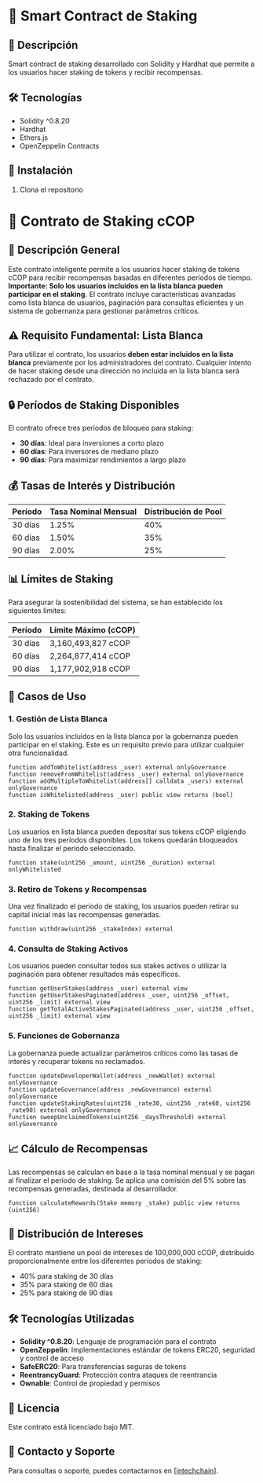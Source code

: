 # 🔗 Smart Contract de Staking

## 📝 Descripción
Smart contract de staking desarrollado con Solidity y Hardhat que permite a los usuarios hacer staking de tokens y recibir recompensas.

## 🛠 Tecnologías
- Solidity ^0.8.20
- Hardhat
- Ethers.js
- OpenZeppelin Contracts

## 🚀 Instalación

1. Clona el repositorio

# 📘 Contrato de Staking cCOP

## 📌 Descripción General

Este contrato inteligente permite a los usuarios hacer staking de tokens cCOP para recibir recompensas basadas en diferentes períodos de tiempo. **Importante: Solo los usuarios incluidos en la lista blanca pueden participar en el staking.** El contrato incluye características avanzadas como lista blanca de usuarios, paginación para consultas eficientes y un sistema de gobernanza para gestionar parámetros críticos.

## ⚠️ Requisito Fundamental: Lista Blanca

Para utilizar el contrato, los usuarios **deben estar incluidos en la lista blanca** previamente por los administradores del contrato. Cualquier intento de hacer staking desde una dirección no incluida en la lista blanca será rechazado por el contrato.

## 🔒 Períodos de Staking Disponibles

El contrato ofrece tres períodos de bloqueo para staking:

- **30 días**: Ideal para inversiones a corto plazo
- **60 días**: Para inversores de mediano plazo
- **90 días**: Para maximizar rendimientos a largo plazo

## 💰 Tasas de Interés y Distribución

| Período | Tasa Nominal Mensual | Distribución de Pool |
|---------|----------------------|----------------------|
| 30 días | 1.25%                | 40%                  |
| 60 días | 1.50%                | 35%                  |
| 90 días | 2.00%                | 25%                  |

## 📊 Límites de Staking 

Para asegurar la sostenibilidad del sistema, se han establecido los siguientes límites:

| Período | Límite Máximo (cCOP)  |
|---------|------------------------|
| 30 días | 3,160,493,827 cCOP     |
| 60 días | 2,264,877,414 cCOP     |
| 90 días | 1,177,902,918 cCOP     |

## 🔄 Casos de Uso

### 1. Gestión de Lista Blanca
Solo los usuarios incluidos en la lista blanca por la gobernanza pueden participar en el staking. Este es un requisito previo para utilizar cualquier otra funcionalidad.

```solidity
function addToWhitelist(address _user) external onlyGovernance
function removeFromWhitelist(address _user) external onlyGovernance
function addMultipleToWhitelist(address[] calldata _users) external onlyGovernance
function isWhitelisted(address _user) public view returns (bool)
```

### 2. Staking de Tokens
Los usuarios en lista blanca pueden depositar sus tokens cCOP eligiendo uno de los tres períodos disponibles. Los tokens quedarán bloqueados hasta finalizar el período seleccionado.

```solidity
function stake(uint256 _amount, uint256 _duration) external onlyWhitelisted
```

### 3. Retiro de Tokens y Recompensas
Una vez finalizado el período de staking, los usuarios pueden retirar su capital inicial más las recompensas generadas.

```solidity
function withdraw(uint256 _stakeIndex) external
```

### 4. Consulta de Staking Activos
Los usuarios pueden consultar todos sus stakes activos o utilizar la paginación para obtener resultados más específicos.

```solidity
function getUserStakes(address _user) external view
function getUserStakesPaginated(address _user, uint256 _offset, uint256 _limit) external view
function getTotalActiveStakesPaginated(address _user, uint256 _offset, uint256 _limit) external view
```

### 5. Funciones de Gobernanza
La gobernanza puede actualizar parámetros críticos como las tasas de interés y recuperar tokens no reclamados.

```solidity
function updateDeveloperWallet(address _newWallet) external onlyGovernance
function updateGovernance(address _newGovernance) external onlyGovernance
function updateStakingRates(uint256 _rate30, uint256 _rate60, uint256 _rate90) external onlyGovernance
function sweepUnclaimedTokens(uint256 _daysThreshold) external onlyGovernance
```

## 📈 Cálculo de Recompensas

Las recompensas se calculan en base a la tasa nominal mensual y se pagan al finalizar el período de staking. Se aplica una comisión del 5% sobre las recompensas generadas, destinada al desarrollador.

```solidity
function calculateRewards(Stake memory _stake) public view returns (uint256)
```

## 🔐 Distribución de Intereses

El contrato mantiene un pool de intereses de 100,000,000 cCOP, distribuido proporcionalmente entre los diferentes períodos de staking:
- 40% para staking de 30 días
- 35% para staking de 60 días
- 25% para staking de 90 días

## 🛠️ Tecnologías Utilizadas

- **Solidity ^0.8.20**: Lenguaje de programación para el contrato
- **OpenZeppelin**: Implementaciones estándar de tokens ERC20, seguridad y control de acceso
- **SafeERC20**: Para transferencias seguras de tokens
- **ReentrancyGuard**: Protección contra ataques de reentrancia
- **Ownable**: Control de propiedad y permisos

## 📄 Licencia

Este contrato está licenciado bajo MIT.

## 📂 Contacto y Soporte

Para consultas o soporte, puedes contactarnos en [[intechchain](https://intechchain.com/)].

